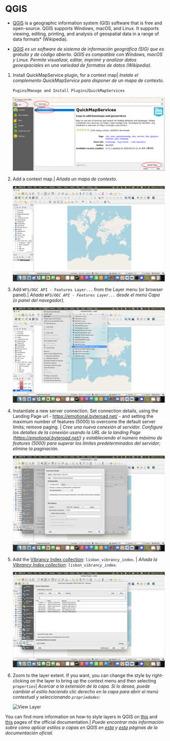# QGIS

* [QGIS](https://qgis.org/) is a geographic information system (GIS) software that is free and open-source. QGIS supports Windows, macOS, and Linux. It supports viewing, editing, printing, and analysis of geospatial data in a range of data formats* (Wikipedia).

* _[QGIS](https://qgis.org/) es un software de sistema de información geográfica (SIG) que es gratuito y de código abierto. QGIS es compatible con Windows, macOS y Linux. Permite visualizar, editar, imprimir y analizar datos geoespaciales en una variedad de formatos de datos (Wikipedia)._

1. Install QuickMapService plugin, for a context map| _Instale el complemento QuickMapService para disponer de un mapa de contexto._

    `Pugins`/`Manage and Install Plugins`/`QuickMapServices`

    ![Install QuickMapServices](img/00_QuickMapServices.png)

2. Add a context map.| _Añada un mapa de contexto._

    ![Add background map](img/0_quickmapoverview.png)

3. Add `WFS/OGC API - Features Layer...` from the Layer menu (or browser panel).| _Añada `WFS/OGC API - Features Layer...` desde el menú Capa (o panel del navegador)._

    ![Add WFS layer](img/1_addlayer.png)

4. Instantiate a new server connection. Set connection details, using the Landing Page url - https://emotional.byteroad.net/ - and setting the maximum number of features (5000) to overcome the default server limits; remove paging. | _Cree una nueva conexión al servidor. Configure los detalles de la conexión usando la URL de la landing Page (https://emotional.byteroad.net/) y estableciendo el número máximo de features (5000) para superar los límites predeterminados del servidor; elimine la paginación._

    ![Connect to server](img/2_connectiondetails.png)

5. Add the [Vibrancy Index collection](https://emotional.byteroad.net/collections/lisbon_vibrancy_index): `lisbon_vibrancy_index`. | _Añada la [Vibrancy Index collection](https://emotional.byteroad.net/collections/lisbon_vibrancy_index): `lisbon_vibrancy_index`._

    ![Add collection](img/3_addcollection.png)

6. Zoom to the layer extent. If you want, you can change the style by right-clicking on the layer to bring up the context menu and then selecting `properties`| _Acercar a la extensión de la capa. Si lo desea, puede cambiar el estilo haciendo clic derecho en la capa para abrir el menú contextual y seleccionando `propriedades`:_

    ![View Layer](img/4_viewcollection.png)

You can find more information on how-to style layers in QGIS on [this](https://docs.qgis.org/3.40/en/docs/user_manual/working_with_vector/vector_properties.html#index-1) and [this](https://docs.qgis.org/3.40/en/docs/training_manual/vector_classification/label_tool.html) pages of the official documentation.| _Puede encontrar más información sobre cómo aplicar estilos a capas en QGIS en [esta](https://docs.qgis.org/3.40/es/docs/user_manual/working_with_vector/vector_properties.html#index-1) y [esta](https://docs.qgis.org/3.40/es/docs/training_manual/vector_classification/label_tool.html) páginas de la documentación oficial._